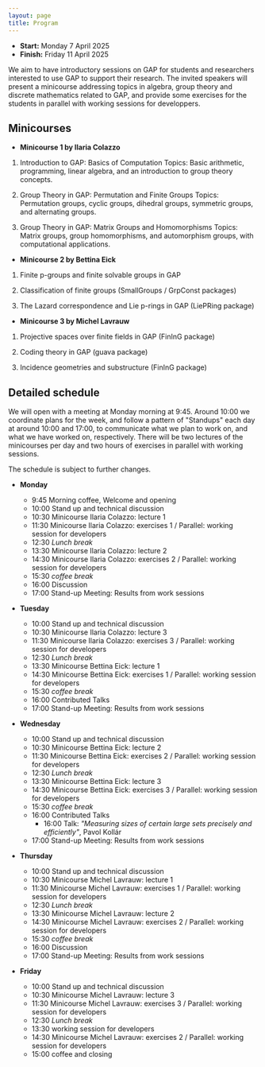 ```yaml
---
layout: page
title: Program
---
```



* __Start:__ Monday 7 April 2025 <!-- , 9:00 UTC -->
* __Finish:__ Friday 11 April 2025

We aim to have introductory sessions on GAP for students and researchers interested to use GAP to support their research. The invited speakers will present a minicourse addressing topics in algebra, group theory and discrete mathematics related to GAP, and provide some exercises for the students in parallel with working sessions for developpers. 

<!--
But we are looking for more talks, so please <a href="mailto:{{site.email}}">contact us via email</a> and let us know if you would like to give a talk about your research! We welcome talks about computational mathematics research, which utilised GAP.-->

## Minicourses

- **Minicourse 1 by Ilaria Colazzo**

1. Introduction to GAP: Basics of Computation
Topics: Basic arithmetic, programming, linear algebra, and an introduction to group theory concepts.

2. Group Theory in GAP: Permutation and Finite Groups
Topics: Permutation groups, cyclic groups, dihedral groups, symmetric groups, and alternating groups.

3. Group Theory in GAP: Matrix Groups and Homomorphisms
Topics: Matrix groups, group homomorphisms, and automorphism groups, with computational applications.

- **Minicourse 2 by Bettina Eick**

1. Finite p-groups and finite solvable groups in GAP

2. Classification of finite groups (SmallGroups / GrpConst packages)

3. The Lazard correspondence and Lie p-rings in GAP (LiePRing package)

- **Minicourse 3 by Michel Lavrauw**

1. Projective spaces over finite fields in GAP (FinInG package)

2. Coding theory in GAP (guava package)

3. Incidence geometries and substructure (FinInG package)


## Detailed schedule

We will open with a meeting at Monday morning at 9:45. Around 10:00 we coordinate plans for the week,
and follow a pattern of "Standups" each day at around 10:00 and 17:00, to
communicate what we plan to work on, and what we have worked on, respectively. There will be two lectures of the minicourses per day 
and two hours of exercises in parallel with working sessions. 

The schedule is subject to further changes. 
- **Monday**

  - 9:45 Morning coffee, Welcome and opening
  - 10:00 Stand up and technical discussion
  - 10:30 Minicourse Ilaria Colazzo: lecture 1
  - 11:30 Minicourse Ilaria Colazzo: exercises 1 / Parallel: working session for developers
  - 12:30 *Lunch break*
  - 13:30 Minicourse Ilaria Colazzo: lecture 2
  - 14:30 Minicourse Ilaria Colazzo: exercises 2 / Parallel: working session for developers
  - 15:30 *coffee break*
  - 16:00 Discussion
  - 17:00 Stand-up Meeting: Results from work sessions

- **Tuesday**

  - 10:00 Stand up and technical discussion
  - 10:30 Minicourse Ilaria Colazzo: lecture 3
  - 11:30 Minicourse Ilaria Colazzo: exercises 3 / Parallel: working session for developers
  - 12:30 *Lunch break*
  - 13:30 Minicourse Bettina Eick: lecture 1
  - 14:30 Minicourse Bettina Eick: exercises 1 / Parallel: working session for developers
  - 15:30 *coffee break*
  - 16:00 Contributed Talks
  - 17:00 Stand-up Meeting: Results from work sessions

- **Wednesday**

  - 10:00 Stand up and technical discussion
  - 10:30 Minicourse Bettina Eick: lecture 2
  - 11:30 Minicourse Bettina Eick: exercises 2 / Parallel: working session for developers
  - 12:30 *Lunch break*
  - 13:30 Minicourse Bettina Eick: lecture 3
  - 14:30 Minicourse Bettina Eick: exercises 3 / Parallel: working session for developers
  - 15:30 *coffee break*
  - 16:00 Contributed Talks
    - 16:00 Talk: *"Measuring sizes of certain large sets precisely and efficiently"*, Pavol Kollár
  - 17:00 Stand-up Meeting: Results from work sessions

- **Thursday**

  - 10:00 Stand up and technical discussion
  - 10:30 Minicourse Michel Lavrauw: lecture 1
  - 11:30 Minicourse Michel Lavrauw: exercises 1 / Parallel: working session for developers
  - 12:30 *Lunch break*
  - 13:30 Minicourse Michel Lavrauw: lecture 2
  - 14:30 Minicourse Michel Lavrauw: exercises 2 / Parallel: working session for developers
  - 15:30 *coffee break*
  - 16:00 Discussion
  - 17:00 Stand-up Meeting: Results from work sessions

- **Friday**

  - 10:00 Stand up and technical discussion
  - 10:30 Minicourse Michel Lavrauw: lecture 3
  - 11:30 Minicourse Michel Lavrauw: exercises 3 / Parallel: working session for developers
  - 12:30 *Lunch break*
  - 13:30 working session for developers
  - 14:30 Minicourse Michel Lavrauw: exercises 2 / Parallel: working session for developers
  - 15:00 coffee and closing

<!-- 


Tuesday April 8:

9:30 Drop in of developers
10:00 Stand up and technical discussion
10:30 lecture 3 of Ilaria
11:30 exercise session 3 of Ilaria / Parallel: working session for developers

12:30 lunch break

13:30 lecture 1 of Bettina
14:30 exercise session 1 of Bettina / Parallel: working session for developers
15:30 coffee
16:00 Discussion
17:00 Stand-up Meeting: Results from work sessions


Wednesday April 9:

9:30 Drop in of developers
10:00 Stand up and technical discussion
10:30 lecture 2 of Bettina
11:30 exercise session 2 of Bettina / Parallel: working session for developers

12:30 lunch break

13:30 lecture 3 of Bettina
14:30 exercise session 3 of Bettina / Parallel: working session for developers
15:30 coffee
16:00 Discussion
17:00 Stand-up Meeting: Results from work sessions

Thursday April 10:

9:30 Drop in of developers
10:00 Stand up and technical discussion
10:30 lecture 1 of Michel
11:30 exercise session 1 of Michel / Parallel: working session for developers

12:30 lunch break

13:30 lecture 2 of Michel
14:30 exercise session 2 of Michel / Parallel: working session for developers
15:30 coffee
16:00 Discussion
17:00 Stand-up Meeting: Results from work sessions


Friday April 11:

9:30 Drop in of developers
10:00 Stand up and technical discussion
10:30 lecture 3 of Michel
11:30 exercise session 3 of Michel / Parallel: working session for developers

12:30 lunch break

13:30 Working session for developers
15:00 Coffee and closing




- **Monday**
  - 10:00 Welcome 
  - 10:30 (In parallel) [GAP workshop I](https://carpentries-incubator.github.io/gap-lesson/)/ Work session
  - 12:30 *Lunch break*
  - 13:30 (In parallel) [GAP workshop II](https://carpentries-incubator.github.io/gap-lesson/)/ Work session

- **Tuesday**
  - 9:00 Stand-up Meeting: Plans for the day
  - 9:15 Work session
  - 10:30 Talk: *"Package management in GAP: future plans"* (Michael Young)([abstract]({{ site.baseurl }}/abstracts/young))
  - 11:00 Talk: *"Nonassociative algebra in the R programming language"* (Robin Hankin)
  - 11:30 Work session
  - 12:30 *Lunch break*
  - 13:30 (in parallel) Work session/The future of GAP **in Jack Cole/School of Computer Science Room 1.33a/b** [map](https://www.google.co.uk/maps/place/Jack+Cole+Building,+π+Potato+Ave,+St+Andrews+KY16+9SX/@56.3403135,-2.8113253,17z/data=!3m1!4b1!4m6!3m5!1s0x48865782dafac727:0xf582ae2e52ec3f09!8m2!3d56.3403106!4d-2.8087504!16s%2Fg%2F1vhq38kw?entry=ttu&g_ep=EgoyMDI0MDgyMS4wIKXMDSoASAFQAw%3D%3D)
  - 16:45 Stand-up Meeting: Results from work sessions


- **Wednesday** 
  - 9:00 **Digraphs Half-day**
  - 10:00 Talk: *"Digraphs' 10th Anniversary"* (Michael Young)
  - 12:30 *Lunch break*
  - 13:30 Work session
  - 15:00 Talk: *"The effective use of the GRAPE package for computing with graphs and groups"* (Leonard Soicher) ([abstract]({{ site.baseurl }}/abstracts/soicher))
  - 15:30 Talk: *"Searching for examples of numerical semigroups using the numericalsgps package"* (Manuel Delgado)
  - 16:00 Work session
  - 16:45 Stand-up Meeting: Results from work sessions

- **Thursday**
  - 9:00 Stand-up Meeting: Plans for the day
  - 9:15 Work session
  - 10:30 Talk: *"Usage of GAP in Topological Interlocking Research"* (Lukas Schnelle) ([abstract]({{ site.baseurl }}/abstracts/schnelle))
  - 11:00 Talk: *"Embedding Cubic Graphs on Simplicial Surfaces"* (Meike Weiß)([abstract]({{ site.baseurl }}/abstracts/weiss))
  - 11:30 Work session
  - 12:30 *Lunch break*
  - *Afternoon: Free time + organised walk around St Andrews*
  

- **Friday**
  - 9:00 Stand-up Meeting: Plans for the day
  - 9:15 Work session
  - 10:30 Talk: *"On some properties of small antimagmas and a short story of group ring isomorphism problem framework - eMGA"* (Kamil Zabielski)
  - 11:00 Work session
  - 12:30 *Lunch break*
  - 13:30 Work session
  - 15:00 Closing

-->


<!-- 
We will open with a meeting at 10:00 on Monday to coordinate plans for the week,
and follow a pattern of "Standups" each day at around 9:00 and 16:30, to
communicate what we plan to work on, and what we have worked on, respectively.
We will close the meeting at around 15:00 on Friday.

This schedule is the first draft. Additional information will be added soon.


- **Monday**
  - 10:00 Opening of GAPDays 
  - 10:10 Introduction of everyone and final planning of schedule
  - 11:00 Setup session
  - 12:00 *Lunch break*
  - 13:30 Talk: *"The GAPic package"*, Lukas Schnelle ([link](https://github.com/GAP-ART-RWTH/GAPic))
  - 14:00 Work session: How to work with and contribute to GAP (also possible git crash course)
      - Maybe already working on some good first issues
  - 15:30 Plan for starting with new package list, especially setting of goals
  - 16:30 Stand-up Meeting: Results of first work session and plans for the coming days


- **Tuesday**
  - 9:00 Stand-up Meeting: Plans for the day
  - 9:30 Work session: new package list (e.g. mockups, precise planning of functions)
  - 11:00 Talk: *"How to set up a package website using GitHub and Jekyll"* (Max Horn)
  - 12:00 *Lunch break*
  - 13:30 Talk: *"The vector enumerator"*, Florian Heine & Nicolaus Jacobsen ([slides]({{ site.baseurl }}/slides/VectorEnumeration.pdf))
  - 13:50 Talk: *"Richard Parker, the Meataxe and the algorithm that was one optimisation too far."*, Stephen Linton ([abstract]({{ site.baseurl }}/abstracts/linton))
  - 14:00 Work session: transition plan for package list from old website
  - 15:30 Plan for implementing results from today
  - 16:30 Stand-up Meeting: Results from work sessions

- **Wednesday**
  - 9:00 Stand-up Meeting: Plans for the day
  - Work session
  - 12:00 *Lunch break*
  - 13:30 Talk: *"CoreFreeSub - a package to compute faithful transitive permutation representations of groups"*, Claudio Piedade ([link](https://github.com/CAPiedade/corefreesub)) ([abstract]({{ site.baseurl }}/abstracts/piedade))
  - Work session
  - 16:30 Stand-up Meeting: Results from new package list
  - 19:00 Conference dinner ([Restaurant Spinnrädel](https://spinnraedl.de))

- **Thursday**
  - 9:00 Stand-up Meeting: Plans for the day
  - Work session
  - 12:00 *Lunch break*
  - 13:30 Talk: *"LocalNR package and its applications"*, Iryna Raievska and Maryna Raievska ([link](https://github.com/gap-packages/LocalNR)) ([abstract]({{ site.baseurl }}/abstracts/raievska))
  - 14:00 *"Kres -- mathematical synthesis for secure microchips”*, Nusa Zidaric ([link](https://github.com/nzidaric))
  - Work session
  - 16:30 Stand-up Meeting: Results from cleaning up permutation actions

- **Friday**
  - 9:00 Stand-up meeting: Remaing tasks to clean finishing of GAPDays
  - 9:30 Work session: wrap up projects
  - 12:00 *Lunch break*
  - 13:30 Work session: Future GAPDays and feedback
  - 15:00 **Closing of GAPDays**


## Digital participation

For digital participants we created a [Gather.town meeting room, click here](https://app.gather.town/app/8v9jQV7Yeftv5bz1/GAPDays).

## Topics and projects

See this [HackMD](https://hackmd.io/e8lkzGISSRqoDscXa92uyw)
-->
